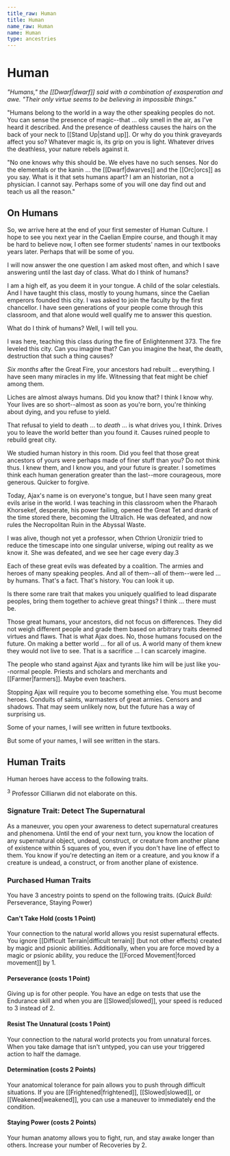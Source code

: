 ```yaml
---
title_raw: Human
title: Human
name_raw: Human
name: Human
type: ancestries
---
```


# Human

*"Humans," the [[Dwarf|dwarf]] said with a combination of exasperation and awe. "Their only virtue seems to be believing in impossible things."*

"Humans belong to the world in a way the other speaking peoples do not. You can sense the presence of magic--that ... oily smell in the air, as I've heard it described. And the presence of deathless causes the hairs on the back of your neck to [[Stand Up|stand up]]. Or why do you think graveyards affect you so? Whatever magic is, its grip on you is light. Whatever drives the deathless, your nature rebels against it.

"No one knows why this should be. We elves have no such senses. Nor do the elementals or the kanin ... the [[Dwarf|dwarves]] and the [[Orc|orcs]] as you say. What is it that sets humans apart? I am an historian, not a physician. I cannot say. Perhaps some of you will one day find out and teach us all the reason."

## On Humans

So, we arrive here at the end of your first semester of Human Culture. I hope to see you next year in the Caelian Empire course, and though it may be hard to believe now, I often see former students' names in our textbooks years later. Perhaps that will be some of you.

I will now answer the one question I am asked most often, and which I save answering until the last day of class. What do I think of humans?

I am a high elf, as you deem it in your tongue. A child of the solar celestials. And I have taught this class, mostly to young humans, since the Caelian emperors founded this city. I was asked to join the faculty by the first chancellor. I have seen generations of your people come through this classroom, and that alone would well qualify me to answer this question.

What do I think of humans? Well, I will tell you.

I was here, teaching this class during the fire of Enlightenment 373. The fire leveled this city. Can you imagine that? Can you imagine the heat, the death, destruction that such a thing causes?

*Six months* after the Great Fire, your ancestors had rebuilt ... everything. I have seen many miracles in my life. Witnessing that feat might be chief among them.

Liches are almost always humans. Did you know that? I think I know why. Your lives are so short--almost as soon as you're born, you're thinking about dying, and you refuse to yield.

That refusal to yield to death ... to *death* ... is what drives you, I think. Drives you to leave the world better than you found it. Causes ruined people to rebuild great city.

We studied human history in this room. Did you feel that those great ancestors of yours were perhaps made of finer stuff than you? Do not think thus. I knew them, and I know you, and your future is greater. I sometimes think each human generation greater than the last--more courageous, more generous. Quicker to forgive.

Today, Ajax's name is on everyone's tongue, but I have seen many great evils arise in the world. I was teaching in this classroom when the Pharaoh Khorsekef, desperate, his power failing, opened the Great Tet and drank of the time stored there, becoming the Ultralich. He was defeated, and now rules the Necropolitan Ruin in the Abyssal Waste.

I was alive, though not yet a professor, when Cthrion Uroniziir tried to reduce the timescape into one singular universe, wiping out reality as we know it. She was defeated, and we see her cage every day.3

Each of these great evils was defeated by a coalition. The armies and heroes of many speaking peoples. And all of them--all of them--were led ... by humans. That's a fact. That's history. You can look it up.

Is there some rare trait that makes you uniquely qualified to lead disparate peoples, bring them together to achieve great things? I think ... there must be.

Those great humans, your ancestors, did not focus on differences. They did not weigh different people and grade them based on arbitrary traits deemed virtues and flaws. That is what Ajax does. No, those humans focused on the future. On making a better world ... for all of us. A world many of them knew they would not live to see. That is a sacrifice ... I can scarcely imagine.

The people who stand against Ajax and tyrants like him will be just like you--normal people. Priests and scholars and merchants and [[Farmer|farmers]]. Maybe even teachers.

Stopping Ajax will require you to become something else. You must become heroes. Conduits of saints, warmasters of great armies. Censors and shadows. That may seem unlikely now, but the future has a way of surprising us.

Some of your names, I will see written in future textbooks.

But some of your names, I will see written in the stars.

## Human Traits

Human heroes have access to the following traits.

<sup>3</sup> Professor Cilliarwn did not elaborate on this.

### Signature Trait: Detect The Supernatural

As a maneuver, you open your awareness to detect supernatural creatures and phenomena. Until the end of your next turn, you know the location of any supernatural object, undead, construct, or creature from another plane of existence within 5 squares of you, even if you don't have line of effect to them. You know if you're detecting an item or a creature, and you know if a creature is undead, a construct, or from another plane of existence.

### Purchased Human Traits

You have 3 ancestry points to spend on the following traits. (*Quick Build:* Perseverance, Staying Power)

#### Can't Take Hold (costs 1 Point)

Your connection to the natural world allows you resist supernatural effects. You ignore [[Difficult Terrain|difficult terrain]] (but not other effects) created by magic and psionic abilities. Additionally, when you are force moved by a magic or psionic ability, you reduce the [[Forced Movement|forced movement]] by 1.

#### Perseverance (costs 1 Point)

Giving up is for other people. You have an edge on tests that use the Endurance skill and when you are [[Slowed|slowed]], your speed is reduced to 3 instead of 2.

#### Resist The Unnatural (costs 1 Point)

Your connection to the natural world protects you from unnatural forces. When you take damage that isn't untyped, you can use your triggered action to half the damage.

#### Determination (costs 2 Points)

Your anatomical tolerance for pain allows you to push through difficult situations. If you are [[Frightened|frightened]], [[Slowed|slowed]], or [[Weakened|weakened]], you can use a maneuver to immediately end the condition.

#### Staying Power (costs 2 Points)

Your human anatomy allows you to fight, run, and stay awake longer than others. Increase your number of Recoveries by 2.
